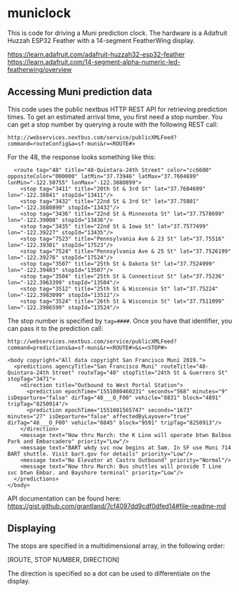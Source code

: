 # municlock

This is code for driving a Muni prediction clock. The hardware is a Adafruit Huzzah ESP32 Feather with a 14-segment FeatherWing display.

https://learn.adafruit.com/adafruit-huzzah32-esp32-feather
https://learn.adafruit.com/14-segment-alpha-numeric-led-featherwing/overview

## Accessing Muni prediction data

This code uses the public nextbus HTTP REST API for retrieving prediction times. To get an estimated arrival time, you first need a stop number. You can get a stop number by querying a route with the following REST call:

`http://webservices.nextbus.com/service/publicXMLFeed?command=routeConfig&a=sf-muni&r=<ROUTE#>`

For the 48, the response looks something like this:

```<body copyright="All data copyright San Francisco Muni 2019.">
  <route tag="48" title="48-Quintara-24th Street" color="cc6600" oppositeColor="000000" latMin="37.73946" latMax="37.7604699" lonMin="-122.50755" lonMax="-122.3880899">
    <stop tag="3411" title="20th St & 3rd St" lat="37.7604699" lon="-122.38841" stopId="13411"/>
    <stop tag="3432" title="22nd St & 3rd St" lat="37.75801" lon="-122.3880899" stopId="13432"/>
    <stop tag="3436" title="22nd St & Minnesota St" lat="37.7578699" lon="-122.39008" stopId="13436"/>
    <stop tag="3435" title="22nd St & Iowa St" lat="37.7577499" lon="-122.39227" stopId="13435"/>
    <stop tag="7523" title="Pennsylvania Ave & 23 St" lat="37.75516" lon="-122.39301" stopId="17523"/>
    <stop tag="7524" title="Pennsylvania Ave & 25 St" lat="37.7526199" lon="-122.39276" stopId="17524"/>
    <stop tag="3507" title="25th St & Dakota St" lat="37.7524999" lon="-122.39483" stopId="13507"/>
    <stop tag="3504" title="25th St & Connecticut St" lat="37.75236" lon="-122.3963399" stopId="13504"/>
    <stop tag="3512" title="25th St & Wisconsin St" lat="37.75224" lon="-122.3983099" stopId="13512"/>
    <stop tag="3524" title="26th St & Wisconsin St" lat="37.7511099" lon="-122.3986599" stopId="13524"/>
```

The stop number is specified by `tag=####`. Once you have that identifier, you can pass it to the prediction call:

`http://webservices.nextbus.com/service/publicXMLFeed?command=predictions&a=sf-muni&r=<ROUTE#>&s=<STOP#>`

```
<body copyright="All data copyright San Francisco Muni 2019.">
  <predictions agencyTitle="San Francisco Muni" routeTitle="48-Quintara-24th Street" routeTag="48" stopTitle="24th St & Guerrero St" stopTag="3471">
    <direction title="Outbound to West Portal Station">
      <prediction epochTime="1551080460231" seconds="568" minutes="9" isDeparture="false" dirTag="48___O_F00" vehicle="8831" block="4891" tripTag="8250914"/>
      <prediction epochTime="1551081565747" seconds="1673" minutes="27" isDeparture="false" affectedByLayover="true" dirTag="48___O_F00" vehicle="8845" block="9591" tripTag="8250913"/>
    </direction>
    <message text="Now thru March: the K Line will operate btwn Balboa Park and Embarcadero" priority="Low"/>
    <message text="BART wkdy svc now begins at 5am. In SF use Muni 714 BART shuttle. Visit bart.gov for details" priority="Low"/>
    <message text="No Elevator at Castro Outbound" priority="Normal"/>
    <message text="Now thru March: Bus shuttles will provide T Line svc btwn Embar. and Bayshore terminal" priority="Low"/>
  </predictions>
</body>
```

API documentation can be found here: https://gist.github.com/grantland/7cf4097dd9cdf0dfed14#file-readme-md

## Displaying

The stops are specified in a multidimensional array, in the following order:

[ROUTE, STOP NUMBER, DIRECTION]

The direction is specified so a dot can be used to differentiate on the display.
